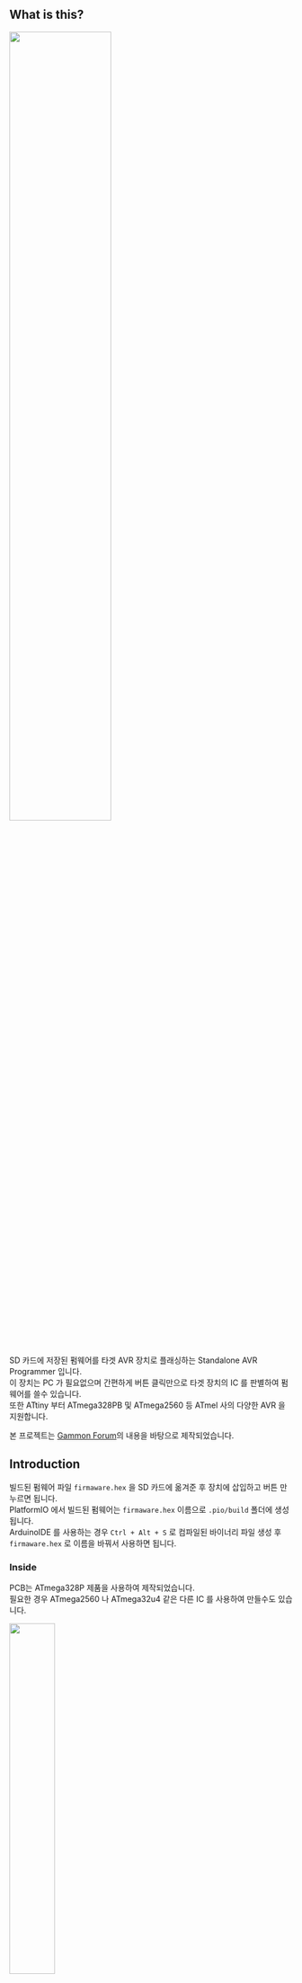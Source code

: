 ## What is this?

<img src="PCB/img/1.png" width="60%"/>

SD 카드에 저장된 펌웨어를 타겟 AVR 장치로 플래싱하는 Standalone AVR Programmer 입니다.  
이 장치는 PC 가 필요없으며 간편하게 버튼 클릭만으로 타겟 장치의 IC 를 판별하여 펌웨어를 쓸수 있습니다.  
또한 ATtiny 부터 ATmega328PB 및 ATmega2560 등 ATmel 사의 다양한 AVR 을 지원합니다.

본 프로젝트는 [Gammon Forum](http://www.gammon.com.au/forum/?id=11638)의 내용을 바탕으로 제작되었습니다.

## Introduction

빌드된 펌웨어 파일 `firmaware.hex` 을 SD 카드에 옮겨준 후 장치에 삽입하고 버튼 만 누르면 됩니다.  
PlatformIO 에서 빌드된 펌웨어는 `firmaware.hex` 이름으로 `.pio/build` 폴더에 생성됩니다.  
ArduinoIDE 를 사용하는 경우 `Ctrl + Alt + S` 로 컴파일된 바이너리 파일 생성 후 `firmaware.hex` 로 이름을 바꿔서 사용하면 됩니다.

### Inside

PCB는 ATmega328P 제품을 사용하여 제작되었습니다.  
필요한 경우 ATmega2560 나 ATmega32u4 같은 다른 IC 를 사용하여 만들수도 있습니다.

<img src="PCB/img/3.png" width="40%"/>  
  
USB C 포트는 시리얼 통신을 지원하며, 아두이노 부트로더 내장시 USB 를 통해 펌웨어를 쉽게 수정할 수 있습니다.  
부트로더가 내장되지 않은 IC 를 사용하는 경우 PCB 에 실장되는 IC를 위한 ICSP 가 없기 때문에 사전에 프로그램을 다운받는 것이 좋습니다.  
저렴하고 구하기쉬운 최소한의 부품들로 구성하였기 때문에 쉽게만들 수 있습니다.

자세한 내용은 [회로도](PCB/Schematic.pdf)를 참조하세요.

회로도와 부품 배치 데이터, 케이스 3D 모델, 거버파일은 PCB 폴더에 있습니다.

### Video

[![Video](https://img.youtube.com/vi/CiSJQsz9dUg/0.jpg)](https://youtu.be/CiSJQsz9dUg)

## CUSTOM FUSE

**이 기능은 사용시 주의가 필요합니다.**  
**CUSTOM FUSE 는 잘못 사용하면 IC 를 더 이상 사용할 수 없는 상태가 될 수 있습니다.**  
퓨즈 설정에 익숙하지 않다면 [퓨즈 계산기](https://www.engbedded.com/fusecalc/) 를 이용하는 것이 좋습니다.

`platformio.ini` 애서 CUSTOM_FUSE 활성화 방법입니다. (`ArduinoIDE` 를 사용하는 경우 `#define` 으로 스케치 상단에 정의합니다.)  
SD 카드를 사용하는 `CUSTOM_FUSE = 2`, `DEBUG_LV = 0` 가 기본 설정입니다.

```c
// File : platformio.ini
// @PlatformIO

build_flags =
; CUSTOM_FUSE 0 타겟 장치의 기본 세팅값 사용
; CUSTOM_FUSE 1 fuse.h 파일에 저장된 퓨즈세팅 사용
; CUSTOM_FUSE 2 SD 카드의 config.ini 파일로 부터 퓨즈 세팅 읽어옴
  -D CUSTOM_FUSE=2
; DEBUG_LV 0 디버그 모드 끔, 메모리 확보를 위해 끄는 것을 권장합니다
; DEBUG_LV 1 정의된 모든 동작을 모니터링
; DEBUG_LV 2 타겟 IC 식별과 SD 카드 퓨즈 세팅 동작 위주
  -D DEBUG_LV=0
  -D SERIAL_DISABLE=false ; 시리얼 통신 활성화
```

### `fuse.h` 파일을 사용한 CUSTOM_FUSE 설정

`platformio.ini` 의 내용을 다음과 같이 수정 한 후 AVR_FLASHER 에 업로드합니다.
```c
// File : platformio.ini
// @PlatformIO

build_flags =
  -D CUSTOM_FUSE=1
  -D DEBUG_LV=0
  -D SERIAL_DISABLE=false ; 시리얼 통신 활성화
```

fuse.h 를 사용한 방법은 메모리를 더 적게 사용하지만 장치를 매번 다시 컴파일 해줘야하는 단점이 있습니다.

```c
// File : src/fuse.h
/*
 * IC 와 퓨즈 정보를 아래 양식에 맞게 작성하여 사용합니다.
 * Available IC Table 에 정의된 이름과 동일하게 정의해야 합니다. (대소분자 구분)
 */
#ifdef ATmega32U4
#define AVR_CORE "ATmega32U4"
const byte low_fuses = 0xFF;
const byte high_fuses = 0xD8;
const byte extended_fuses = 0xCB;
const byte lock_bits = 0xFF;
#endif
```

```c
// File : src/main.cpp
// platformio.ini 에서 정의하였다면 하지 않아도 됨
#define CUSTOM_FUSE true
#define ATmega32U4
```

### SD 카드의 `config.ini` 파일을 사용한 CUSTOM_FUSE 설정

SD 에 저장된 설정값을 사용하는 방법은 메모리를 조금 더 사용합니다.  
AVR_FLASHER의 펌웨어 변경없이 원하는 Fuse 값을 SD 카드에 넣어주기만 하면 되기 때문에 좀 더 편리합니다.  
단점으로 `DEBUG_LV 1` 과 함께 사용시 시스템 메모리가 2KB 이하인 IC는 메모리 부족으로 IC 가 리셋 될수 있습니다.  
따라서 CUSTOM FUSE 설정에 SD 카드 모드 사용시 `DEBUG_LV 0` 또는 `DEBUG_LV 2` 로 설정해야 합니다.

먼저 `platformio.ini` 의 내용을 다음과 같이 수정하여 AVR_FLASHER 에 업로드합니다
```c
// File : platformio.ini
// @PlatformIO

build_flags =
  -D CUSTOM_FUSE=2
  -D DEBUG_LV=0
  -D SERIAL_DISABLE=false ; 시리얼 통신 활성화
```

그 다음 SD 카드에 다음과 같이 `config.ini` 파일을 생성합니다.  
<img src="PCB/img/4.png" width="80%"/>

`config.ini` 파일 내용은 다음과 같은 양식으로 작성합니다.

```
ATmega328P:FFDAFDFF
```

':' 를 구분 자로 사용하며 앞쪽에는 IC 의 이름 뒷 쪽에는 Fuse 설정을 적습니다.  
Fuse 의 순서는 왼쪽 부터 Low/High/Extended/Lockbits 입니다.

## Available IC Table

```c
// Atmega 칩들의 시그니처 코드입니다. 이 데이터들을 기준으로 타겟 칩을 인식합니다.
const signatureType signatures[] PROGMEM = {
    //     signature        description   flash size   bootloader  flash  fuse     timed
    //                                                     size    page    to      writes
    //                                                             size   change

    // Attiny84 family
    {{0x1E, 0x91, 0x0B}, "ATtiny24", 2 * kb, 0, 32, NO_FUSE, false},
    {{0x1E, 0x92, 0x07}, "ATtiny44", 4 * kb, 0, 64, NO_FUSE, false},
    {{0x1E, 0x93, 0x0C}, "ATtiny84", 8 * kb, 0, 64, NO_FUSE, false},

    // Attiny85 family
    {{0x1E, 0x91, 0x08}, "ATtiny25", 2 * kb, 0, 32, NO_FUSE, false},
    {{0x1E, 0x92, 0x06}, "ATtiny45", 4 * kb, 0, 64, NO_FUSE, false},
    {{0x1E, 0x93, 0x0B}, "ATtiny85", 8 * kb, 0, 64, NO_FUSE, false},

    // Atmega328 family
    {{0x1E, 0x92, 0x0A}, "ATmega48PA", 4 * kb, 0, 64, NO_FUSE, false},
    {{0x1E, 0x93, 0x0F}, "ATmega88PA", 8 * kb, 256, 128, extFuse, false},
    {{0x1E, 0x94, 0x0B}, "ATmega168PA", 16 * kb, 256, 128, extFuse, false},
    {{0x1E, 0x94, 0x06}, "ATmega168V", 16 * kb, 256, 128, extFuse, false},
    {{0x1E, 0x95, 0x0F}, "ATmega328P", 32 * kb, 512, 128, highFuse, false},
    {{0x1E, 0x95, 0x16}, "ATmega328PB", 32 * kb, 512, 128, highFuse, false},
    {{0x1E, 0x95, 0x14}, "ATmega328", 32 * kb, 512, 128, highFuse, false},

    // Atmega644 family
    {{0x1E, 0x94, 0x0A}, "ATmega164P", 16 * kb, 256, 128, highFuse, false},
    {{0x1E, 0x95, 0x08}, "ATmega324P", 32 * kb, 512, 128, highFuse, false},
    {{0x1E, 0x96, 0x0A}, "ATmega644P", 64 * kb, 1 * kb, 256, highFuse, false},

    // Atmega2560 family
    {{0x1E, 0x96, 0x08}, "ATmega640", 64 * kb, 1 * kb, 256, highFuse, false},
    {{0x1E, 0x97, 0x03}, "ATmega1280", 128 * kb, 1 * kb, 256, highFuse, false},
    {{0x1E, 0x97, 0x04}, "ATmega1281", 128 * kb, 1 * kb, 256, highFuse, false},
    {{0x1E, 0x98, 0x01}, "ATmega2560", 256 * kb, 1 * kb, 256, highFuse, false},

    {{0x1E, 0x98, 0x02}, "ATmega2561", 256 * kb, 1 * kb, 256, highFuse, false},

    // AT90USB family
    {{0x1E, 0x93, 0x82}, "At90USB82", 8 * kb, 512, 128, highFuse, false},
    {{0x1E, 0x94, 0x82}, "At90USB162", 16 * kb, 512, 128, highFuse, false},

    // Atmega32U2 family
    {{0x1E, 0x93, 0x89}, "ATmega8U2", 8 * kb, 512, 128, highFuse, false},
    {{0x1E, 0x94, 0x89}, "ATmega16U2", 16 * kb, 512, 128, highFuse, false},
    {{0x1E, 0x95, 0x8A}, "ATmega32U2", 32 * kb, 512, 128, highFuse, false},

    // Atmega32U4 family -  (datasheet is wrong about flash page size being 128 words)
    {{0x1E, 0x94, 0x88}, "ATmega16U4", 16 * kb, 512, 128, highFuse, false},
    {{0x1E, 0x95, 0x87}, "ATmega32U4", 32 * kb, 512, 128, highFuse, false},

    // ATmega1284P family
    {{0x1E, 0x97, 0x05}, "ATmega1284P", 128 * kb, 1 * kb, 256, highFuse, false},
    {{0x1E, 0x97, 0x06}, "ATmega1284", 128 * kb, 1 * kb, 256, highFuse, false},

    // ATtiny4313 family
    {{0x1E, 0x91, 0x0A}, "ATtiny2313A", 2 * kb, 0, 32, NO_FUSE, false},
    {{0x1E, 0x92, 0x0D}, "ATtiny4313", 4 * kb, 0, 64, NO_FUSE, false},

    // ATtiny13 family
    {{0x1E, 0x90, 0x07}, "ATtiny13A", 1 * kb, 0, 32, NO_FUSE, false},

    // Atmega8A family
    {{0x1E, 0x93, 0x07}, "ATmega8A", 8 * kb, 256, 64, highFuse, true},

    // ATmega64rfr2 family
    {{0x1E, 0xA6, 0x02}, "ATmega64rfr2", 256 * kb, 1 * kb, 256, highFuse, false},
    {{0x1E, 0xA7, 0x02}, "ATmega128rfr2", 256 * kb, 1 * kb, 256, highFuse, false},
    {{0x1E, 0xA8, 0x02}, "ATmega256rfr2", 256 * kb, 1 * kb, 256, highFuse, false},

};
```

